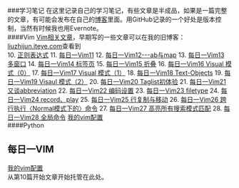 ﻿###学习笔记
在这里记录自己的学习笔记，有些文章是半成品，如果是一篇完整的文章，有可能会发布在自己的[博客](foofish.net)里面。用GitHub记录的一个好处是版本控制，当然有时候我也用Evernote。  
####Vim
[Vim相关文章](./vim/目录.md)，早期写的一些文章可以在我的旧博客：[liuzhijun.iteye.com](http://liuzhijun.iteye.com/category/270228)查看到  
10. [正则表达式](./10.md) 
11. [每日一Vim11](./11.md)
12. [每日一Vim12---ab与map](./12.md)
13. [每日一Vim13  多窗口](./13.md)
14. [每日一Vim14  标签页](./14.md)
15. [每日一Vim15 折叠](./15折叠.md)
16. [每日一Vim16 Visual 模式（0）](./16.md)
17. [每日一Vim17 Visual 模式（1）](./17.md)
18. [每日一Vim18 Text-Objects](./18.md)
19. [每日一Vim19 Visaul 模式（2）](./19.md)
20. [每日一Vim20 Taglist初体验](./20.md)
21. [每日一Vim21 又谈abbreviation](./21.md)
22. [每日一Vim22 编码设置](./22.md)
23. [每日一Vim23 filetype](./23.md)
24. [每日一Vim24 record、play](./24.md)
25. [每日一Vim25 行复制与移动](./25.md)
26. [每日一Vim26 跨行执行〈Normal模式下的〉命令](./26.md)
27. [每日一Vim27 高亮所有搜索模式匹配](./27.md)
28. [每日一Vim28 全局命令](./28.md)
[我的vim配置](./one_day_one_vim/vimrc.md)  
####Python


每日一VIM
------------------------------
[我的vim配置](./one_day_one_vim/vimrc.md)  
从第10篇开始文章开始托管在此处。 
 

